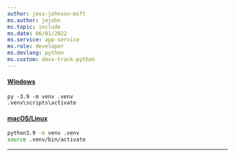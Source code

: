 ```yaml
---
author: jess-johnson-msft
ms.author: jejohn
ms.topic: include
ms.date: 06/01/2022
ms.service: app-service
ms.role: developer
ms.devlang: python
ms.custom: devx-track-python
---
```


#### [Windows](#tab/windows)

```Cmd
py -3.9 -m venv .venv
.venv\scripts\activate
```

#### [macOS/Linux](#tab/mac-linux)

```Bash
python3.9 -m venv .venv
source .venv/bin/activate
```

---